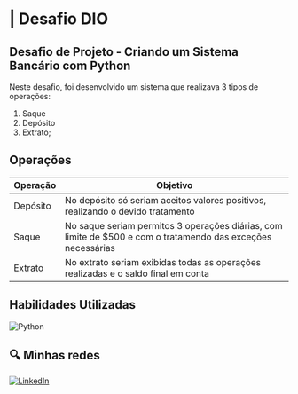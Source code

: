 # | Desafio DIO
## Desafio de Projeto  - Criando um Sistema Bancário com Python
Neste desafio, foi desenvolvido um sistema que realizava 3 tipos de operações:
1. Saque
2. Depósito
3. Extrato; 

## Operações

| Operação          | Objetivo                                                    |
| ----------------- | ---------------------------------------------------------------- |
| Depósito          | No depósito só seriam aceitos valores positivos, realizando o devido tratamento|
| Saque             | No saque seriam permitos 3 operações diárias, com limite de $500 e com o tratamendo das exceções necessárias |
| Extrato           | No extrato seriam exibidas todas as operações realizadas e o saldo final em conta|

## Habilidades Utilizadas
![Python](https://img.shields.io/badge/Python-000?style=for-the-badge&logo=python)

## 🔍 Minhas redes
[![LinkedIn](https://img.shields.io/badge/LinkedIn-000?style=for-the-badge&logo=linkedin&logoColor=0E76A8)](https://www.linkedin.com/in/carlosverenka/)
